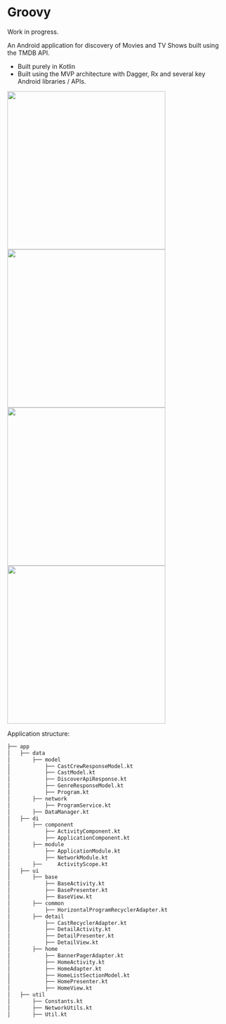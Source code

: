# Groovy
Work in progress. 

An Android application for discovery of Movies and TV Shows built using the TMDB API.

* Built purely in Kotlin
* Built using the MVP architecture with Dagger, Rx and several key Android libraries / APIs. 

<img src="https://github.com/amanps/Groovy/blob/master/images/Screenshot1.png" width="360"> <img src="https://github.com/amanps/Groovy/blob/master/images/Screenshot2.png" width="360">
<img src="https://github.com/amanps/Groovy/blob/master/images/Screenshot3.png" width="360"> <img src="https://github.com/amanps/Groovy/blob/master/images/Screenshot4.png" width="360">

Application structure:

```bash
├── app
│   ├── data
│       ├── model
│           ├── CastCrewResponseModel.kt
│           ├── CastModel.kt
│           ├── DiscoverApiResponse.kt
│           ├── GenreResponseModel.kt
│           ├── Program.kt
│       ├── network
│           ├── ProgramService.kt
│       ├── DataManager.kt
│   ├── di
│       ├── component
│           ├── ActivityComponent.kt
│           ├── ApplicationComponent.kt
│       ├── module
│           ├── ApplicationModule.kt
│           ├── NetworkModule.kt
│       ├──  	ActivityScope.kt
│   ├── ui
│       ├── base
│           ├── BaseActivity.kt
│           ├── BasePresenter.kt
│           ├── BaseView.kt
│       ├── common
│           ├── HorizontalProgramRecyclerAdapter.kt
│       ├── detail
│           ├── CastRecyclerAdapter.kt
│           ├── DetailActivity.kt
│           ├── DetailPresenter.kt
│           ├── DetailView.kt
│       ├── home
│           ├── BannerPagerAdapter.kt
│           ├── HomeActivity.kt
│           ├── HomeAdapter.kt
│           ├── HomeListSectionModel.kt
│           ├── HomePresenter.kt
│           ├── HomeView.kt
│   ├── util
│       ├── Constants.kt
│       ├── NetworkUtils.kt
│       ├── Util.kt
```
